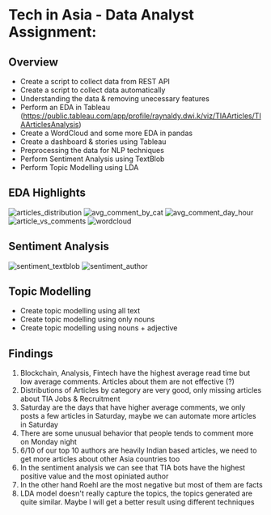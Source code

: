 # Tech in Asia - Data Analyst Assignment: 
## Overview
* Create a script to collect data from REST API
* Create a script to collect data automatically
* Understanding the data & removing unecessary features
* Perform an EDA in Tableau (https://public.tableau.com/app/profile/raynaldy.dwi.k/viz/TIAArticles/TIAArticlesAnalysis)
* Create a WordCloud and some more EDA in pandas
* Create a dashboard & stories using Tableau
* Preprocessing the data for NLP techniques
* Perform Sentiment Analysis using TextBlob
* Perform Topic Modelling using LDA

## EDA Highlights
![articles_distribution](https://user-images.githubusercontent.com/96482347/158934603-b7233a94-700f-4a6d-a1cd-874e76245adc.png)
![avg_comment_by_cat](https://user-images.githubusercontent.com/96482347/158934614-ad90bcd7-1694-474c-8437-d080396109dd.png)
![avg_comment_day_hour](https://user-images.githubusercontent.com/96482347/158934624-872c9a35-cdff-43ff-ac6a-5dad98762f74.png)
![article_vs_comments](https://user-images.githubusercontent.com/96482347/158943017-9504103a-31b1-42e2-95bc-eca17d8ad9ff.png)
![wordcloud](https://user-images.githubusercontent.com/96482347/158934633-e9900322-a372-416f-8b84-843295cbc2f5.png)

## Sentiment Analysis
![sentiment_textblob](https://user-images.githubusercontent.com/96482347/158934764-ec3a662b-6bd9-430c-a6d7-ca9f2663cf98.png)
![sentiment_author](https://user-images.githubusercontent.com/96482347/158934775-16095dae-a4d7-4a3f-9522-0395584df7b5.png)

## Topic Modelling
* Create topic modelling using all text
* Create topic modelling using only nouns
* Create topic modelling using nouns + adjective

## Findings
1) Blockchain, Analysis, Fintech have the highest average read time but low average comments. Articles about them are not effective (?)
2) Distributions of Articles by category are very good, only missing articles about TIA Jobs & Recruitment
3) Saturday are the days that have higher average comments, we only posts a few articles in Saturday, maybe we can automate more articles in Saturday
4) There are some unusual behavior that people tends to comment more on Monday night
5) 6/10 of our top 10 authors are heavily Indian based articles, we need to get more articles about other Asia countries too
6) In the sentiment analysis we can see that TIA bots have the highest positive value and the most opiniated author
7) In the other hand Roehl are the most negative but most of them are facts
8) LDA model doesn't really capture the topics, the topics generated are quite similar. Maybe I will get a better result using different techniques
